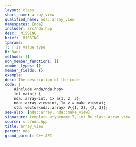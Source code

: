 ```yaml
---
layout: class
short_name: array_view
qualified_name: nda::array_view
namespaces: [nda]
includer: src/nda.hpp
desc: _MISSING_
brief: _MISSING_
tparams:
T: T is Value type
R: Rank
methods: []
non_member_functions: []
member_types: {}
member_fields: {}
example:
desc: The description of the code
code: |
    #include <nda/nda.hpp>
    int main() {
    nda::array<int, 1> a{1, 2, 3};
    nda::array_view<int, 1> v = make_view(a);
    std::vector<nda::array> V{{1, 2}, {2, 3}};
see-also: [nda::array, nda::make_view]
signature: template <typename T, int R> class array_view
source: src/nda.hpp
title: array_view
parent: nda
grand_parent: C++ API
...
```

